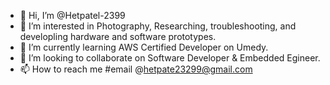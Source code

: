 - 👋 Hi, I’m @Hetpatel-2399
- 👀 I’m interested in Photography, Researching, troubleshooting, and developling hardware and software prototypes.
- 🌱 I’m currently learning AWS Certified Developer on Umedy. 
- 💞️ I’m looking to collaborate on Software Developer & Embedded Egineer.
- 📫 How to reach me #email @hetpate23299@gmail.com 

<!---
Hetpatel-2399/Hetpatel-2399 is a ✨ special ✨ repository because its `README.md` (this file) appears on your GitHub profile.
You can click the Preview link to take a look at your changes.
--->
